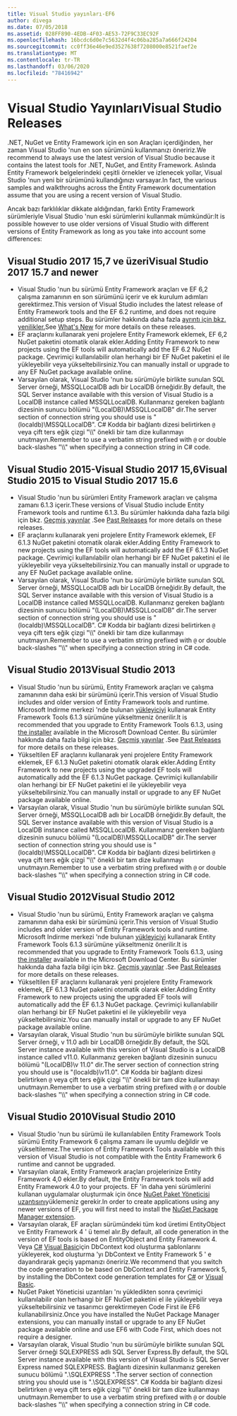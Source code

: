```yaml
---
title: Visual Studio yayınları-EF6
author: divega
ms.date: 07/05/2018
ms.assetid: 028FF890-4EDB-4F03-AE53-72F9C33EC92F
ms.openlocfilehash: 16bcdc6d0e7c5632d4f4c06ba285a7a666f24204
ms.sourcegitcommit: cc0ff36e46e9ed3527638f7208000e8521faef2e
ms.translationtype: MT
ms.contentlocale: tr-TR
ms.lasthandoff: 03/06/2020
ms.locfileid: "78416942"
---
```

# <a name="visual-studio-releases"></a><span data-ttu-id="f8c31-102">Visual Studio Yayınları</span><span class="sxs-lookup"><span data-stu-id="f8c31-102">Visual Studio Releases</span></span>

<span data-ttu-id="f8c31-103">.NET, NuGet ve Entity Framework için en son Araçları içerdiğinden, her zaman Visual Studio 'nun en son sürümünü kullanmanızı öneririz.</span><span class="sxs-lookup"><span data-stu-id="f8c31-103">We recommend to always use the latest version of Visual Studio because it contains the latest tools for .NET, NuGet, and Entity Framework.</span></span>
<span data-ttu-id="f8c31-104">Aslında Entity Framework belgelerindeki çeşitli örnekler ve izlenecek yollar, Visual Studio 'nun yeni bir sürümünü kullandığınızı varsayar.</span><span class="sxs-lookup"><span data-stu-id="f8c31-104">In fact, the various samples and walkthroughs across the Entity Framework documentation assume that you are using a recent version of Visual Studio.</span></span>

<span data-ttu-id="f8c31-105">Ancak bazı farklılıklar dikkate aldığından, farklı Entity Framework sürümleriyle Visual Studio 'nun eski sürümlerini kullanmak mümkündür:</span><span class="sxs-lookup"><span data-stu-id="f8c31-105">It is possible however to use older versions of Visual Studio with different versions of Entity Framework as long as you take into account some differences:</span></span>

## <a name="visual-studio-2017-157-and-newer"></a><span data-ttu-id="f8c31-106">Visual Studio 2017 15,7 ve üzeri</span><span class="sxs-lookup"><span data-stu-id="f8c31-106">Visual Studio 2017 15.7 and newer</span></span>

- <span data-ttu-id="f8c31-107">Visual Studio 'nun bu sürümü Entity Framework araçları ve EF 6,2 çalışma zamanının en son sürümünü içerir ve ek kurulum adımları gerektirmez.</span><span class="sxs-lookup"><span data-stu-id="f8c31-107">This version of Visual Studio includes the latest release of Entity Framework tools and the EF 6.2 runtime, and does not require additional setup steps.</span></span>
<span data-ttu-id="f8c31-108">Bu sürümler hakkında daha fazla [ayrıntı için bkz. yenilikler.](~/ef6/what-is-new/index.md)</span><span class="sxs-lookup"><span data-stu-id="f8c31-108">See [What's New](~/ef6/what-is-new/index.md) for more details on these releases.</span></span>
- <span data-ttu-id="f8c31-109">EF araçlarını kullanarak yeni projelere Entity Framework eklemek, EF 6,2 NuGet paketini otomatik olarak ekler.</span><span class="sxs-lookup"><span data-stu-id="f8c31-109">Adding Entity Framework to new projects using the EF tools will automatically add the EF 6.2 NuGet package.</span></span>
<span data-ttu-id="f8c31-110">Çevrimiçi kullanılabilir olan herhangi bir EF NuGet paketini el ile yükleyebilir veya yükseltebilirsiniz.</span><span class="sxs-lookup"><span data-stu-id="f8c31-110">You can manually install or upgrade to any EF NuGet package available online.</span></span>
- <span data-ttu-id="f8c31-111">Varsayılan olarak, Visual Studio 'nun bu sürümüyle birlikte sunulan SQL Server örneği, MSSQLLocalDB adlı bir LocalDB örneğidir.</span><span class="sxs-lookup"><span data-stu-id="f8c31-111">By default, the SQL Server instance available with this version of Visual Studio is a LocalDB instance called MSSQLLocalDB.</span></span>
<span data-ttu-id="f8c31-112">Kullanmanız gereken bağlantı dizesinin sunucu bölümü "(LocalDB)\\MSSQLLocalDB" dir.</span><span class="sxs-lookup"><span data-stu-id="f8c31-112">The server section of connection string you should use is "(localdb)\\MSSQLLocalDB".</span></span>
<span data-ttu-id="f8c31-113">C# Kodda bir bağlantı dizesi belirtirken `@` veya çift ters eğik çizgi "\\\\" önekli bir tam dize kullanmayı unutmayın.</span><span class="sxs-lookup"><span data-stu-id="f8c31-113">Remember to use a verbatim string prefixed with `@` or double back-slashes "\\\\" when specifying a connection string in C# code.</span></span>  


## <a name="visual-studio-2015-to-visual-studio-2017-156"></a><span data-ttu-id="f8c31-114">Visual Studio 2015-Visual Studio 2017 15,6</span><span class="sxs-lookup"><span data-stu-id="f8c31-114">Visual Studio 2015 to Visual Studio 2017 15.6</span></span>

- <span data-ttu-id="f8c31-115">Visual Studio 'nun bu sürümleri Entity Framework araçları ve çalışma zamanı 6.1.3 içerir.</span><span class="sxs-lookup"><span data-stu-id="f8c31-115">These versions of Visual Studio include Entity Framework tools and runtime 6.1.3.</span></span>
<span data-ttu-id="f8c31-116">Bu sürümler hakkında daha fazla bilgi için bkz. [Geçmiş yayınlar](~/ef6/what-is-new/past-releases.md#ef-613) .</span><span class="sxs-lookup"><span data-stu-id="f8c31-116">See [Past Releases](~/ef6/what-is-new/past-releases.md#ef-613) for more details on these releases.</span></span>
- <span data-ttu-id="f8c31-117">EF araçlarını kullanarak yeni projelere Entity Framework eklemek, EF 6.1.3 NuGet paketini otomatik olarak ekler.</span><span class="sxs-lookup"><span data-stu-id="f8c31-117">Adding Entity Framework to new projects using the EF tools will automatically add the EF 6.1.3 NuGet package.</span></span>
<span data-ttu-id="f8c31-118">Çevrimiçi kullanılabilir olan herhangi bir EF NuGet paketini el ile yükleyebilir veya yükseltebilirsiniz.</span><span class="sxs-lookup"><span data-stu-id="f8c31-118">You can manually install or upgrade to any EF NuGet package available online.</span></span>
- <span data-ttu-id="f8c31-119">Varsayılan olarak, Visual Studio 'nun bu sürümüyle birlikte sunulan SQL Server örneği, MSSQLLocalDB adlı bir LocalDB örneğidir.</span><span class="sxs-lookup"><span data-stu-id="f8c31-119">By default, the SQL Server instance available with this version of Visual Studio is a LocalDB instance called MSSQLLocalDB.</span></span>
<span data-ttu-id="f8c31-120">Kullanmanız gereken bağlantı dizesinin sunucu bölümü "(LocalDB)\\MSSQLLocalDB" dir.</span><span class="sxs-lookup"><span data-stu-id="f8c31-120">The server section of connection string you should use is "(localdb)\\MSSQLLocalDB".</span></span>
<span data-ttu-id="f8c31-121">C# Kodda bir bağlantı dizesi belirtirken `@` veya çift ters eğik çizgi "\\\\" önekli bir tam dize kullanmayı unutmayın.</span><span class="sxs-lookup"><span data-stu-id="f8c31-121">Remember to use a verbatim string prefixed with `@` or double back-slashes "\\\\" when specifying a connection string in C# code.</span></span>  


## <a name="visual-studio-2013"></a><span data-ttu-id="f8c31-122">Visual Studio 2013</span><span class="sxs-lookup"><span data-stu-id="f8c31-122">Visual Studio 2013</span></span>
- <span data-ttu-id="f8c31-123">Visual Studio 'nun bu sürümü, Entity Framework araçları ve çalışma zamanının daha eski bir sürümünü içerir.</span><span class="sxs-lookup"><span data-stu-id="f8c31-123">This version of Visual Studio includes and older version of Entity Framework tools and runtime.</span></span>
<span data-ttu-id="f8c31-124">Microsoft Indirme merkezi 'nde bulunan [yükleyiciyi](https://www.microsoft.com/download/details.aspx?id=40762) kullanarak Entity Framework Tools 6.1.3 sürümüne yükseltmeniz önerilir.</span><span class="sxs-lookup"><span data-stu-id="f8c31-124">It is recommended that you upgrade to Entity Framework Tools 6.1.3, using [the installer](https://www.microsoft.com/download/details.aspx?id=40762) available in the Microsoft Download Center.</span></span>
<span data-ttu-id="f8c31-125">Bu sürümler hakkında daha fazla bilgi için bkz. [Geçmiş yayınlar](~/ef6/what-is-new/past-releases.md#ef-613) .</span><span class="sxs-lookup"><span data-stu-id="f8c31-125">See [Past Releases](~/ef6/what-is-new/past-releases.md#ef-613) for more details on these releases.</span></span>
- <span data-ttu-id="f8c31-126">Yükseltilen EF araçlarını kullanarak yeni projelere Entity Framework eklemek, EF 6.1.3 NuGet paketini otomatik olarak ekler.</span><span class="sxs-lookup"><span data-stu-id="f8c31-126">Adding Entity Framework to new projects using the upgraded EF tools will automatically add the EF 6.1.3 NuGet package.</span></span>
<span data-ttu-id="f8c31-127">Çevrimiçi kullanılabilir olan herhangi bir EF NuGet paketini el ile yükleyebilir veya yükseltebilirsiniz.</span><span class="sxs-lookup"><span data-stu-id="f8c31-127">You can manually install or upgrade to any EF NuGet package available online.</span></span>
- <span data-ttu-id="f8c31-128">Varsayılan olarak, Visual Studio 'nun bu sürümüyle birlikte sunulan SQL Server örneği, MSSQLLocalDB adlı bir LocalDB örneğidir.</span><span class="sxs-lookup"><span data-stu-id="f8c31-128">By default, the SQL Server instance available with this version of Visual Studio is a LocalDB instance called MSSQLLocalDB.</span></span>
<span data-ttu-id="f8c31-129">Kullanmanız gereken bağlantı dizesinin sunucu bölümü "(LocalDB)\\MSSQLLocalDB" dir.</span><span class="sxs-lookup"><span data-stu-id="f8c31-129">The server section of connection string you should use is "(localdb)\\MSSQLLocalDB".</span></span>
<span data-ttu-id="f8c31-130">C# Kodda bir bağlantı dizesi belirtirken `@` veya çift ters eğik çizgi "\\\\" önekli bir tam dize kullanmayı unutmayın.</span><span class="sxs-lookup"><span data-stu-id="f8c31-130">Remember to use a verbatim string prefixed with `@` or double back-slashes "\\\\" when specifying a connection string in C# code.</span></span>  

## <a name="visual-studio-2012"></a><span data-ttu-id="f8c31-131">Visual Studio 2012</span><span class="sxs-lookup"><span data-stu-id="f8c31-131">Visual Studio 2012</span></span>

- <span data-ttu-id="f8c31-132">Visual Studio 'nun bu sürümü, Entity Framework araçları ve çalışma zamanının daha eski bir sürümünü içerir.</span><span class="sxs-lookup"><span data-stu-id="f8c31-132">This version of Visual Studio includes and older version of Entity Framework tools and runtime.</span></span>
<span data-ttu-id="f8c31-133">Microsoft Indirme merkezi 'nde bulunan [yükleyiciyi](https://www.microsoft.com/download/details.aspx?id=40762) kullanarak Entity Framework Tools 6.1.3 sürümüne yükseltmeniz önerilir.</span><span class="sxs-lookup"><span data-stu-id="f8c31-133">It is recommended that you upgrade to Entity Framework Tools 6.1.3, using [the installer](https://www.microsoft.com/download/details.aspx?id=40762) available in the Microsoft Download Center.</span></span>
<span data-ttu-id="f8c31-134">Bu sürümler hakkında daha fazla bilgi için bkz. [Geçmiş yayınlar](~/ef6/what-is-new/past-releases.md#ef-613) .</span><span class="sxs-lookup"><span data-stu-id="f8c31-134">See [Past Releases](~/ef6/what-is-new/past-releases.md#ef-613) for more details on these releases.</span></span>
- <span data-ttu-id="f8c31-135">Yükseltilen EF araçlarını kullanarak yeni projelere Entity Framework eklemek, EF 6.1.3 NuGet paketini otomatik olarak ekler.</span><span class="sxs-lookup"><span data-stu-id="f8c31-135">Adding Entity Framework to new projects using the upgraded EF tools will automatically add the EF 6.1.3 NuGet package.</span></span>
<span data-ttu-id="f8c31-136">Çevrimiçi kullanılabilir olan herhangi bir EF NuGet paketini el ile yükleyebilir veya yükseltebilirsiniz.</span><span class="sxs-lookup"><span data-stu-id="f8c31-136">You can manually install or upgrade to any EF NuGet package available online.</span></span>
- <span data-ttu-id="f8c31-137">Varsayılan olarak, Visual Studio 'nun bu sürümüyle birlikte sunulan SQL Server örneği, v 11.0 adlı bir LocalDB örneğidir.</span><span class="sxs-lookup"><span data-stu-id="f8c31-137">By default, the SQL Server instance available with this version of Visual Studio is a LocalDB instance called v11.0.</span></span>
<span data-ttu-id="f8c31-138">Kullanmanız gereken bağlantı dizesinin sunucu bölümü "(LocalDB)\\v 11.0" dir.</span><span class="sxs-lookup"><span data-stu-id="f8c31-138">The server section of connection string you should use is "(localdb)\\v11.0".</span></span>
<span data-ttu-id="f8c31-139">C# Kodda bir bağlantı dizesi belirtirken `@` veya çift ters eğik çizgi "\\\\" önekli bir tam dize kullanmayı unutmayın.</span><span class="sxs-lookup"><span data-stu-id="f8c31-139">Remember to use a verbatim string prefixed with `@` or double back-slashes "\\\\" when specifying a connection string in C# code.</span></span>  

## <a name="visual-studio-2010"></a><span data-ttu-id="f8c31-140">Visual Studio 2010</span><span class="sxs-lookup"><span data-stu-id="f8c31-140">Visual Studio 2010</span></span>

- <span data-ttu-id="f8c31-141">Visual Studio 'nun bu sürümü ile kullanılabilen Entity Framework Tools sürümü Entity Framework 6 çalışma zamanı ile uyumlu değildir ve yükseltilemez.</span><span class="sxs-lookup"><span data-stu-id="f8c31-141">The version of Entity Framework Tools available with this version of Visual Studio is not compatible with the Entity Framework 6 runtime and cannot be upgraded.</span></span>
- <span data-ttu-id="f8c31-142">Varsayılan olarak, Entity Framework araçları projelerinize Entity Framework 4,0 ekler.</span><span class="sxs-lookup"><span data-stu-id="f8c31-142">By default, the Entity Framework tools will add Entity Framework 4.0 to your projects.</span></span>
<span data-ttu-id="f8c31-143">EF 'in daha yeni sürümlerini kullanan uygulamalar oluşturmak için önce [NuGet Paket Yöneticisi uzantısını](https://marketplace.visualstudio.com/items?itemName=NuGetTeam.NuGetPackageManager)yüklemeniz gerekir.</span><span class="sxs-lookup"><span data-stu-id="f8c31-143">In order to create applications using any newer versions of EF, you will first need to install the [NuGet Package Manager extension](https://marketplace.visualstudio.com/items?itemName=NuGetTeam.NuGetPackageManager).</span></span>
- <span data-ttu-id="f8c31-144">Varsayılan olarak, EF araçları sürümündeki tüm kod üretimi EntityObject ve Entity Framework 4 ' ü temel alır.</span><span class="sxs-lookup"><span data-stu-id="f8c31-144">By default, all code generation in the version of EF tools is based on EntityObject and Entity Framework 4.</span></span>
<span data-ttu-id="f8c31-145">Veya [C#](https://marketplace.visualstudio.com/items?itemName=EntityFrameworkTeam.EF5xDbContextGeneratorforC) [Visual Basic](https://marketplace.visualstudio.com/items?itemName=EntityFrameworkTeam.EF5xDbContextGeneratorforVBNET)için DbContext kod oluşturma şablonlarını yükleyerek, kod oluşturma 'yı DbContext ve Entity Framework 5 ' e dayandırarak geçiş yapmanızı öneririz.</span><span class="sxs-lookup"><span data-stu-id="f8c31-145">We recommend that you switch the code generation to be based on DbContext and Entity Framework 5, by installing the DbContext code generation templates for [C#](https://marketplace.visualstudio.com/items?itemName=EntityFrameworkTeam.EF5xDbContextGeneratorforC) or [Visual Basic](https://marketplace.visualstudio.com/items?itemName=EntityFrameworkTeam.EF5xDbContextGeneratorforVBNET).</span></span>
- <span data-ttu-id="f8c31-146">NuGet Paket Yöneticisi uzantıları 'nı yükledikten sonra çevrimiçi kullanılabilir olan herhangi bir EF NuGet paketini el ile yükleyebilir veya yükseltebilirsiniz ve tasarımcı gerektirmeyen Code First ile EF6 kullanabilirsiniz.</span><span class="sxs-lookup"><span data-stu-id="f8c31-146">Once you have installed the NuGet Package Manager extensions, you can manually install or upgrade to any EF NuGet package available online and use EF6 with Code First, which does not require a designer.</span></span>
- <span data-ttu-id="f8c31-147">Varsayılan olarak, Visual Studio 'nun bu sürümüyle birlikte sunulan SQL Server örneği SQLEXPRESS adlı SQL Server Express.</span><span class="sxs-lookup"><span data-stu-id="f8c31-147">By default, the SQL Server instance available with this version of Visual Studio is SQL Server Express named SQLEXPRESS.</span></span>
<span data-ttu-id="f8c31-148">Bağlantı dizesinin kullanmanız gereken sunucu bölümü ".\\SQLEXPRESS ".</span><span class="sxs-lookup"><span data-stu-id="f8c31-148">The server section of connection string you should use is ".\\SQLEXPRESS".</span></span>
<span data-ttu-id="f8c31-149">C# Kodda bir bağlantı dizesi belirtirken `@` veya çift ters eğik çizgi "\\\\" önekli bir tam dize kullanmayı unutmayın.</span><span class="sxs-lookup"><span data-stu-id="f8c31-149">Remember to use a verbatim string prefixed with `@` or double back-slashes "\\\\" when specifying a connection string in C# code.</span></span>

